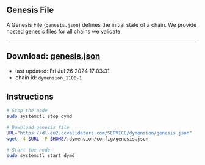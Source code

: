 ## Genesis File
A Genesis File (`genesis.json`) defines the initial state of a chain. We provide hosted genesis files for all chains we validate.

---
**Download: [genesis.json](https://dl-eu2.ccvalidators.com/SERVICE/dymension/genesis.json)**
---

- last updated: Fri Jul 26 2024 17:03:31
- chain id: `dymension_1100-1`

## Instructions
```sh
# Stop the node
sudo systemctl stop dymd

# Download genesis file
URL="https://dl-eu2.ccvalidators.com/SERVICE/dymension/genesis.json"
wget -4 $URL -P $HOME/.dymension/config/genesis.json

# Start the node
sudo systemctl start dymd
```
